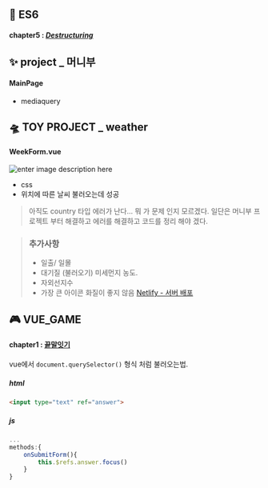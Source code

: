 ## 🎯 ES6
#### chapter5 : [*Destructuring*](https://github.com/gay0ung/JS_study/blob/master/ES6/theory/05.DESTRUCTURING.md)

## ✨ project _ 머니부 
#### MainPage
-  mediaquery

## 🛸 TOY PROJECT _ weather

 #### WeekForm.vue
  ![enter image description here](https://ifh.cc/g/01PIyT.jpg)
 
 - css 
 - 위치에 따른 날씨 불러오는데 성공

> 아직도 country 타입 에러가 난다... 뭐 가 문제 인지 모르겠다. 일단은 머니부 프로젝트 부터 해결하고 에러를 해결하고 코드를 정리 해야 겠다.


> ### 추가사항
> - 일출/ 일몰
> -  대기질 (불러오기) 미세먼지 농도.
> - 자외선지수
> - 가장 큰 아이콘 화질이 좋지 않음  [Netlify - 서버 배포](https://eloquent-lumiere-dd3402.netlify.app/#/)

 
## 🎮 VUE_GAME 
#### chapter1 : [끝말잇기](https://github.com/gay0ung/vue_study/blob/master/%EC%9B%B9%EA%B2%8C%EC%9E%84%20%EB%A7%8C%EB%93%A4%EA%B8%B0/1.%EB%81%9D%EB%A7%90%EC%9E%87%EA%B8%B0/wordRelay.html)
 vue에서 `document.querySelector()` 형식 처럼 불러오는법.

##### html
```html
<input type="text" ref="answer">
```
##### js
```js
...
methods:{
	onSubmitForm(){
		this.$refs.answer.focus()
	}
}
```


